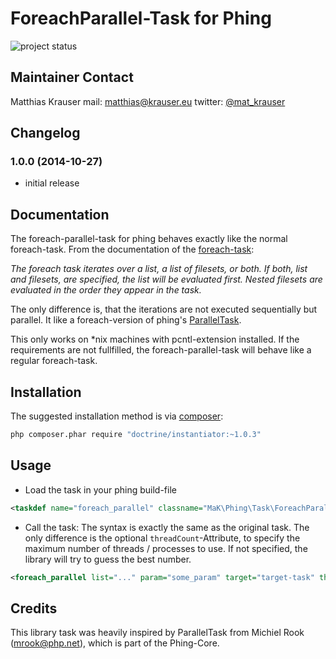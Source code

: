 ForeachParallel-Task for Phing
==============================
![project status](http://stillmaintained.com/mkrauser/phing-foreach-parallel-task.png)

## Maintainer Contact

Matthias Krauser
mail:    <matthias@krauser.eu>
twitter: [@mat_krauser](https://twitter.com/mat_krauser) 

## Changelog

### 1.0.0 (2014-10-27)
* initial release

## Documentation

The foreach-parallel-task for phing behaves exactly like the normal foreach-task. From the documentation of the [foreach-task](http://www.phing.info/docs/guide/trunk/apbs16.html):

*The foreach task iterates over a list, a list of filesets, or both. If both, list and filesets, are specified, the list will be evaluated first. Nested filesets are evaluated in the order they appear in the task.*

The only difference is, that the iterations are not executed sequentially but parallel. It like a foreach-version of phing's [ParallelTask](http://www.phing.info/docs/guide/trunk/apcs43.html). 

This only works on *nix machines with pcntl-extension installed. If the requirements are not fullfilled, the foreach-parallel-task will behave like a regular foreach-task.

## Installation

The suggested installation method is via [composer](https://getcomposer.org/):

```sh
php composer.phar require "doctrine/instantiator:~1.0.3"
```

## Usage

* Load the task in your phing build-file
```xml
<taskdef name="foreach_parallel" classname="MaK\Phing\Task\ForeachParallelTask" />
```

* Call the task:
  The syntax is exactly the same as the original task. The only difference is the optional `threadCount`-Attribute, to specify the maximum number of threads / processes to use. If not specified, the library will try to guess the best number.
```xml
<foreach_parallel list="..." param="some_param" target="target-task" threadCount="4"/>
```

## Credits

This library task was heavily inspired by ParallelTask from  Michiel Rook (<mrook@php.net>), which is part of the Phing-Core. 
